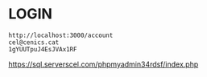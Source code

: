 LOGIN
===========
```
http://localhost:3000/account 
cel@cenics.cat 
1gYUUTpuJ4EsJVAx1RF
```

https://sql.serverscel.com/phpmyadmin34rdsf/index.php
